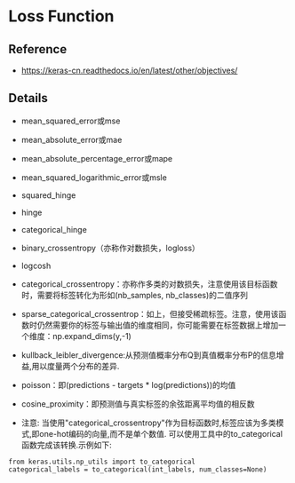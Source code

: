 # Loss Function

## Reference
+ https://keras-cn.readthedocs.io/en/latest/other/objectives/

## Details
+ mean_squared_error或mse
+ mean_absolute_error或mae
+ mean_absolute_percentage_error或mape
+ mean_squared_logarithmic_error或msle
+ squared_hinge
+ hinge
+ categorical_hinge
+ binary_crossentropy（亦称作对数损失，logloss）
+ logcosh
+ categorical_crossentropy：亦称作多类的对数损失，注意使用该目标函数时，需要将标签转化为形如(nb_samples, nb_classes)的二值序列
+ sparse_categorical_crossentrop：如上，但接受稀疏标签。注意，使用该函数时仍然需要你的标签与输出值的维度相同，你可能需要在标签数据上增加一个维度：np.expand_dims(y,-1)
+ kullback_leibler_divergence:从预测值概率分布Q到真值概率分布P的信息增益,用以度量两个分布的差异.
+ poisson：即(predictions - targets * log(predictions))的均值
+ cosine_proximity：即预测值与真实标签的余弦距离平均值的相反数

+ 注意: 当使用"categorical_crossentropy"作为目标函数时,标签应该为多类模式,即one-hot编码的向量,而不是单个数值. 可以使用工具中的to_categorical函数完成该转换.示例如下:

```
from keras.utils.np_utils import to_categorical
categorical_labels = to_categorical(int_labels, num_classes=None)
```